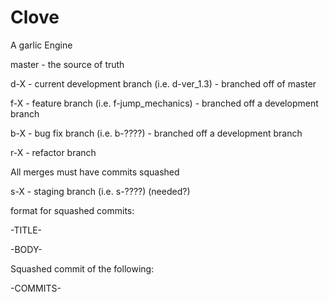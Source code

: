 # Clove
A garlic Engine

master - the source of truth

d-X - current development branch (i.e. d-ver_1.3) - branched off of master

f-X - feature branch (i.e. f-jump_mechanics) - branched off a development branch

b-X - bug fix branch (i.e. b-????) - branched off a development branch

r-X - refactor branch

All merges must have commits squashed

s-X - staging branch (i.e. s-????) (needed?)


format for squashed commits:

-TITLE-
  
-BODY-
 
Squashed commit of the following:

-COMMITS-
